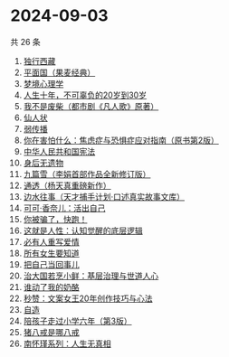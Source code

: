 # 2024-09-03

共 26 条

<!-- BEGIN WEREAD -->
<!-- 最后更新时间 2024-09-03 03:11:40 +0800 -->
1. [独行西藏](https://weread.qq.com/web/bookDetail/6e4325f0813ab91e2g01493e)
1. [平面国（果麦经典）](https://weread.qq.com/web/bookDetail/215328407200f6f9215a612)
1. [梦境心理学](https://weread.qq.com/web/bookDetail/85f32ff0813ab9202g019232)
1. [人生十年，不可辜负的20岁到30岁](https://weread.qq.com/web/bookDetail/23132c00813ab7af8g015e43)
1. [我不是废柴（都市剧《凡人歌》原著）](https://weread.qq.com/web/bookDetail/47e32340813ab86b5g0149a7)
1. [仙人状](https://weread.qq.com/web/bookDetail/78b32010813ab921dg019915)
1. [弱传播](https://weread.qq.com/web/bookDetail/bbe32fe0716afe94bbe5336)
1. [你在害怕什么：焦虑症与恐惧症应对指南（原书第2版）](https://weread.qq.com/web/bookDetail/2cf32980813ab926bg01459b)
1. [中华人民共和国宪法](https://weread.qq.com/web/bookDetail/ad532f30718b6f4ead5a755)
1. [身后无遗物](https://weread.qq.com/web/bookDetail/6fb32b10813ab926dg013feb)
1. [九篇雪（李娟首部作品全新修订版）](https://weread.qq.com/web/bookDetail/e4b32820717ffac9e4b705e)
1. [通透（杨天真重磅新作）](https://weread.qq.com/web/bookDetail/f8f32e90813ab7baag01427e)
1. [边水往事（天才捕手计划·口述真实故事文库）](https://weread.qq.com/web/bookDetail/064326a0813ab779ag018bda)
1. [可可·香奈儿：活出自己](https://weread.qq.com/web/bookDetail/1f7323a0813ab9210g011380)
1. [你被骗了，快跑！](https://weread.qq.com/web/bookDetail/d3e320b0813ab926bg0166ea)
1. [这就是人性：认知觉醒的底层逻辑](https://weread.qq.com/web/bookDetail/f84327c0813ab9224g012fc7)
1. [必有人重写爱情](https://weread.qq.com/web/bookDetail/46c324a0813ab6e2eg017f9f)
1. [所有女生要知道](https://weread.qq.com/web/bookDetail/36a325d0813ab89dbg0128d1)
1. [把自己当回事儿](https://weread.qq.com/web/bookDetail/d2d32fe07247528dd2d5ac6)
1. [治大国若烹小鲜：基层治理与世道人心](https://weread.qq.com/web/bookDetail/57e32aa0813ab75ddg010a4d)
1. [谁动了我的奶酪](https://weread.qq.com/web/bookDetail/9eb32a6059b42c9ebc1da49)
1. [秒赞：文案女王20年创作技巧与心法](https://weread.qq.com/web/bookDetail/a68327b072317fdca684265)
1. [自造](https://weread.qq.com/web/bookDetail/a9532a00813ab6b14g010a74)
1. [陪孩子走过小学六年（第3版）](https://weread.qq.com/web/bookDetail/e1f32ff05d236ce1f6b18ed)
1. [猪八戒是哪八戒](https://weread.qq.com/web/bookDetail/16d32180813ab855bg019d81)
1. [南怀瑾系列：人生无真相](https://weread.qq.com/web/bookDetail/06e32560813ab7295g0190c2)
<!-- END WEREAD -->